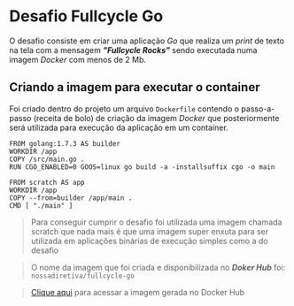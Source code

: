 # Desafio Fullcycle Go

O desafio consiste em criar uma aplicação *Go* que realiza um *print* de texto na tela com a mensagem ***"Fullcycle Rocks"*** sendo executada numa imagem *Docker* com menos de 2 Mb.

## Criando a imagem para executar o container

Foi criado dentro do projeto um arquivo  `Dockerfile`  contendo o passo-a-passo (receita de bolo) de criação da imagem  _Docker_  que posteriormente será utilizada para execução da aplicação em um container.

    FROM golang:1.7.3 AS builder
    WORKDIR /app
    COPY /src/main.go .
    RUN CGO_ENABLED=0 GOOS=linux go build -a -installsuffix cgo -o main
    
    FROM scratch AS app
    WORKDIR /app
    COPY --from=builder /app/main .
    CMD [ "./main" ]

> Para conseguir cumprir o desafio foi utilizada uma imagem chamada scratch que nada mais é que uma imagem super enxuta para ser utilizada em aplicações binárias de execução simples como a do desafio

>  O nome da imagem que foi criada e disponibilizada no ***Doker Hub*** foi: `nossadiretiva/fullcycle-go`

>  [Clique aqui](https://hub.docker.com/repository/docker/nossadiretiva/fullcycle-go) para acessar a imagem gerada no Docker Hub

